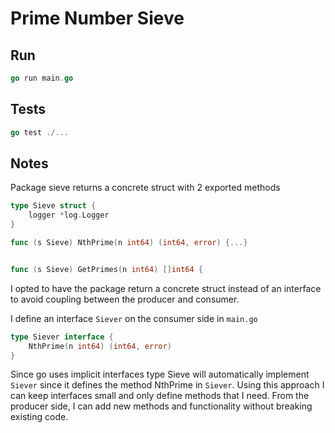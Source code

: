 # Prime Number Sieve


## Run

```go
go run main.go
```
## Tests

```go
go test ./...
```

## Notes

Package sieve returns a concrete struct with 2 exported methods

```go
type Sieve struct {
	logger *log.Logger
}

func (s Sieve) NthPrime(n int64) (int64, error) {...}


func (s Sieve) GetPrimes(n int64) []int64 {


```

I opted to have the package return a concrete struct instead of an
interface to avoid coupling between the producer and consumer. 

I define an interface `Siever` on the consumer side in `main.go`

```go
type Siever interface {
	NthPrime(n int64) (int64, error)
}

```

Since go uses implicit interfaces  type Sieve will automatically implement  `Siever`  since it 
defines the method NthPrime in `Siever`. Using this approach I can keep interfaces small and only define methods
that I need. From the producer side, I can add new methods and functionality without breaking existing code.
